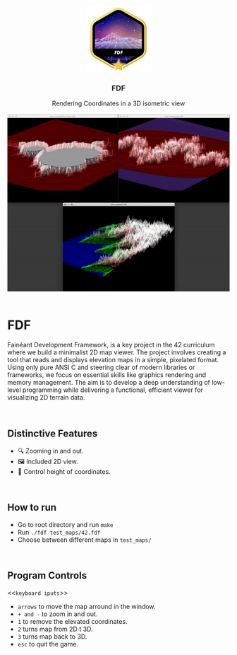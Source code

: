 <div align="center">
<a href="https://github.com/hadi14250">
    <img src="github_gifs/fdf.png" alt="fdf picture" width="150" height="150">
  </a>
  <h3 align="center">FDF</h3>
  Rendering Coordinates in a 3D isometric view
  <br>
  <br>
</div>

<div align="center">
<a href="https://github.com/hadi14250">
    <img src="github_gifs/fdf.gif" alt="gif"  width="600" height="400">
  </a>


</div>

<br>


# FDF

Fainéant Development Framework, is a key project in the 42 curriculum where we build a minimalist 2D map viewer. The project involves creating a tool that reads and displays elevation maps in a simple, pixelated format. Using only pure ANSI C and steering clear of modern libraries or frameworks, we focus on essential skills like graphics rendering and memory management. The aim is to develop a deep understanding of low-level programming while delivering a functional, efficient viewer for visualizing 2D terrain data.

<br>

## Distinctive Features

  - 🔍 Zooming in and out.
  - 🖼️ Included 2D view.
  - 📏 Control height of coordinates.


<br>

## How to run

- Go to root directory and run `make`
- Run `./fdf test_maps/42.fdf`
- Choose between different maps in `test_maps/`

<br>

## Program Controls

<<`keyboard iputs`>>

- `arrows` to move the map arround in the window.
- `+ and -` to zoom in and out.
- `1` to remove the elevated coordinates.
- `2` turns map from 2D t 3D.
- `3` turns map back to 3D.
- `esc` to quit the game.

<br>